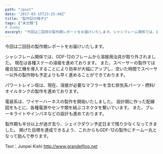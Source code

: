 ```yaml
---
path: "/post"
date: "2017-03-15T23:25:48Z"
title: "製作記の様子2"
tags: ["未分類"]
# dummy
excerpt: "今回は二回目の製作期レポートをお届けいたします。シャシフレーム関係では、GDF-12のフレームから溶接用治具が取り外されました。現在は各種ステーの溶接を進めております。また、スペーサーの製作では複合..."
---
```


今回は二回目の製作期レポートをお届けいたします。

シャシフレーム関係では、GDF-12のフレームから溶接用治具が取り外されました。
現在は各種ステーの溶接を進めております。
また、スペーサーの製作では複合加工機を導入することにより効率が大幅にアップし、空いた時間でスペーサー以外の製作物も予定よりも早く進めることができております。

パワートレイン班は、現在、溶接が必要なマフラーを含む排気系パーツ・燃料/オイルタンクの製作を進めております。

電装系は、ワイヤーハーネスの製作を開始いたしました。
設計期に作った配線図をもとに、各種電源やセンサ類を結ぶコネクタを繋いでいます。
また、ブレーキライトやインパネなどの設計も進めております。

製作期も半分以上が過ぎ去り、シェイクダウン予定日まで残り少なくなってきました。
掲げた目標を達成できるよう、これからもGDF-12の製作にチーム一丸となって励んで参ります。

Text：Junpei Kishi
http://www.grandelfino.net